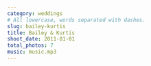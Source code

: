```yaml
---
category: weddings
# All lowercase, words separated with dashes.
slug: bailey-kurtis
title: Bailey & Kurtis
shoot_date: 2011-01-01
total_photos: 7
music: music.mp3
---
```

